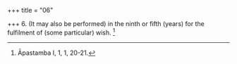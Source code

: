 +++
title = "06"

+++
6. (It may also be performed) in the ninth or fifth (years) for the fulfilment of (some particular) wish. [^3] 


[^3]:  Āpastamba I, 1, 1, 20-21.
